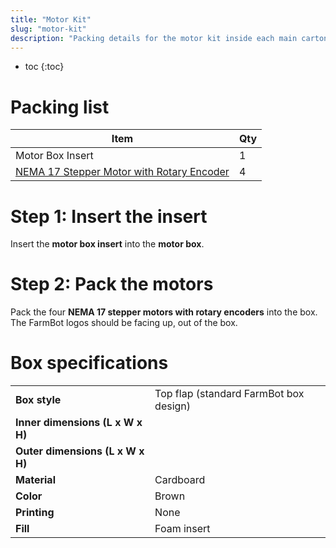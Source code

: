 ```yaml
---
title: "Motor Kit"
slug: "motor-kit"
description: "Packing details for the motor kit inside each main carton"
---
```


* toc
{:toc}

# Packing list

|Item|Qty|
|----|---|
|Motor Box Insert|1|
|[NEMA 17 Stepper Motor with Rotary Encoder](../../extras/bom/electronics-and-wiring/motors.md#nema-17-stepper-motor-with-rotary-encoder)|4

# Step 1: Insert the insert

Insert the **motor box insert** into the **motor box**.

# Step 2: Pack the motors

Pack the four **NEMA 17 stepper motors with rotary encoders** into the box. The FarmBot logos should be facing up, out of the box.

# Box specifications

|                                |                              |
|--------------------------------|------------------------------|
|**Box style**                   |Top flap (standard FarmBot box design)
|**Inner dimensions (L x W x H)**|
|**Outer dimensions (L x W x H)**|
|**Material**                    |Cardboard
|**Color**                       |Brown
|**Printing**                    |None
|**Fill**                        |Foam insert

